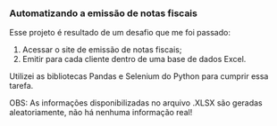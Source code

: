 ### Automatizando a emissão de notas fiscais

Esse projeto é resultado de um desafio que me foi passado: 
1. Acessar o site de emissão de notas fiscais;
2. Emitir para cada cliente dentro de uma base de dados Excel.

Utilizei as bibliotecas Pandas e Selenium do Python para cumprir essa tarefa.

OBS: As informações disponibilizadas no arquivo .XLSX são geradas aleatoriamente, não há nenhuma informação real!
